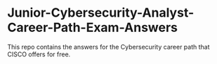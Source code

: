 # Junior-Cybersecurity-Analyst-Career-Path-Exam-Answers
This repo contains the answers for the Cybersecurity career path that CISCO offers for free.
